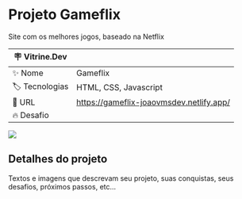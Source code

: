 # Projeto Gameflix

Site com os melhores jogos, baseado na Netflix

| :placard: Vitrine.Dev |     |
| -------------  | --- |
| :sparkles: Nome        | Gameflix
| :label: Tecnologias | HTML, CSS, Javascript
| :rocket: URL         | https://gameflix-joaovmsdev.netlify.app/
| :fire: Desafio     | 

<!-- Inserir imagem com a #vitrinedev ao final do link -->
![](file:///C:/Users/jotin/Downloads/banner.png#vitrinedev)

## Detalhes do projeto

Textos e imagens que descrevam seu projeto, suas conquistas, seus desafios, próximos passos, etc...

